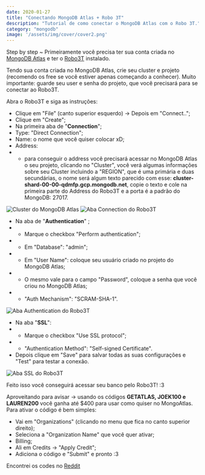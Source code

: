 ```yaml
---
date: 2020-01-27
title: "Conectando MongoDB Atlas + Robo 3T"
description: "Tutorial de como conectar o MongoDB Atlas com o Robo 3T."
category: "mongodb"
image: '/assets/img/cover/cover2.png'
---
```


Step by step ~ Primeiramente você precisa ter sua conta criada no <a href="https://www.mongodb.com/cloud/atlas" target="_blank" rel="nofollow, noreferrer,noopener,external">MongoDB Atlas</a> e ter o <a href="https://robomongo.org/download" target="_blank" rel="nofollow, noreferrer,noopener,external">Robo3T</a> instalado.

Tendo sua conta criada no MongoDB Atlas, crie seu cluster e projeto (recomendo os free se você estiver apenas começando a conhecer). Muito importante: guarde seu user e senha do projeto, que você precisará para se conectar ao Robo3T. 

Abra o Robo3T e siga as instruções:

- Clique em "File" (canto superior esquerdo) -> Depois em "Connect..";
- Clique em "Create";
- Na primeira aba de "**Connection**";
- Type: "Direct Connection";
- Name: o nome que você quiser colocar xD;
- Address: 
- - para conseguir o address você precisará acessar no MongoDB Atlas o seu projeto, clicando no "Cluster", você verá algumas informações sobre seu Cluster incluindo a "REGION", que é uma primária e duas secundárias, o nome será algum texto parecido com esse: **cluster-shard-00-00-qdmfp.gcp.mongodb.net**, copie o texto e cole na primeira parte do Address do Robo3T e a porta é a padrão do MongoDB: 27017.

![Cluster do MongoDB Atlas](/assets/img/mongodb.png)
![Aba Connection do Robo3T](/assets/img/robo3t_1.png)

- Na aba de "**Authentication**" ;
- - Marque o checkbox "Perform authentication";
- - Em "Database": "admin";
- - Em "User Name": coloque seu usuário criado no projeto do MongoDB Atlas;
- - O mesmo vale para o campo "Password", coloque a senha que você criou no MongoDB Atlas;
- - "Auth Mechanism": "SCRAM-SHA-1".

![Aba Authentication do Robo3T](/assets/img/robo3t_2.png)

- Na aba "**SSL**":
- - Marque o checkbox "Use SSL protocol";
- - "Authentication Method": "Self-signed Certificate".
- Depois clique em "Save" para salvar todas as suas configurações e "Test" para testar a conexão.

![Aba SSL do Robo3T](/assets/img/robo3t_3.png)

Feito isso você conseguirá acessar seu banco pelo Robo3T! :3

Aproveitando para avisar -> usando os códigos **GETATLAS, JOEK100 e LAUREN200** você ganha até $400 para usar como quiser no MongoAtlas.
Para ativar o código é bem simples:
- Vai em "Organizations" (clicando no menu que fica no canto superior direito);
- Seleciona a "Organization Name" que você quer ativar;
- Billing;
- Ali em Credits -> "Apply Credit";
- Adiciona o código e "Submit" e pronto :3


Encontrei os codes no <a class="hashtag" href="https://www.reddit.com/r/mongodb/comments/koki7a/jan_1_2021_credit_codes/" target="_blank" rel="noopener noreferrer">Reddit</a>
